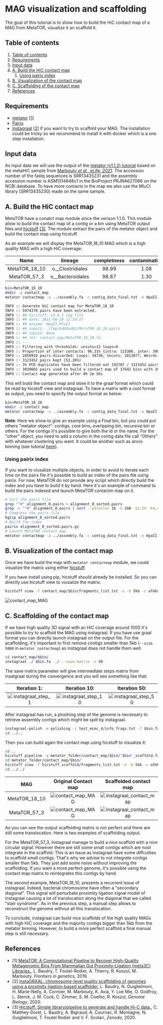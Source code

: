 # MAG visualization and scaffolding

The goal of this tutorial is to show how to build the HiC contact map of a MAG from MetaTOR, visualize it an scaffold it.

## Table of contents

1. [Table of contents](#table-of-contents)
2. [Requirements](#requirements)
3. [Input data](#input-data)
4. [A. Build the HiC contact map](#a-build-the-hic-contact-map)
   1. [Using pairix index](#using-pairix-index)
5. [B. Visualization of the contact map](#b-visualization-of-the-contact-map)
6. [C. Scaffolding of the contact map](#c-scaffolding-of-the-contact-map)
7. [References](#references)

## Requirements

* [metator](https://github.com/koszullab/metator) [[1]](#References)
* [Pairix](https://github.com/4dn-dcic/pairix)
* [Instagraal](https://github.com/koszullab/instaGRAAL) [[2]](#References) if you want to try to scaffold your MAG. The installation could be tricky so we recommend to install it with docker which is a one step installation.

## Input data

As input data we will use the output of the [metator (v1.1.2) tutorial](metator_tutorial.md) based on  the metaHiC sample from [Marbouty *et al.*, eLife, 2021](https://elifesciences.org/articles/60608). The accession number of the fastq sequences is SRR13435231 and the assembly accession number is ASM1314648v1 in the BioProject PRJNA627086 on the NCBI database. To have more contacts in the map we also use the MluCI library (SRR13435230) made on the same sample.

## A. Build the HiC contact map

MetaTOR have a conatct map module since the verison 1.1.0. This module allow to build the contact map of a contig or a bin using MetaTOR output files and [hicstuff](https://github.com/koszullab/metator) [[3]](#References). The module extract the pairs of the metator object and build the contact map using hicstuff.

As an example we will display the MetaTOR_18_10 MAG which is a high quality MAG with a high HiC coverage:

|Name|lineage|completness|contamination|size|contigs|N50|longest_contig|GC|coding_density|taxonomy|HiC_Coverage|
|:-:|:-:|:-:|:-:|:-:|:-:|:-:|:-:|:-:|:-:|:-:|:-:|
|MetaTOR_18_10|o__Clostridiales|98.99|1.08|2971267|339|44097|160347|45.02|86.97|k__Bacteria;p__Firmicutes;c__Clostridia;o__Clostridiales;f__Ruminococcaceae|4.48E+03|
|MetaTOR_57_3|o__Bacteroidales|98.87|1.30|2638544|115|299658|490151|44.82|89.31|k__Bacteria;p__Bacteroidetes;c__Bacteroidia;o__Bacteroidales;f__Porphyromonadaceae_2|3.68E+03|

```sh
bin=MetaTOR_18_10
mkdir -p contact_map
metator contactmap -a ../assembly.fa -c contig_data_final.txt -e HpaII,MluCI -n $bin -p alignment_0.pairs,alignment_1.pairs -DfF -s 5000 -o contact_map/$bin/
```

```sh
INFO :: Generate HiC contact map for MetaTOR_18_10
INFO :: 5974370 pairs have been extracted.
INFO :: ## hicstuff: v3.0.1 log file
INFO :: ## date: 2021-06-29 11:34:27
INFO :: ## enzyme: HpaII,MluCI
INFO :: ## input1: ./tmp/6dd4adb2/MetaTOR_18_10.pairs 
INFO :: ## input2: None
INFO :: ## ref: contact_map/MetaTOR_18_10.fa
INFO :: ---
INFO :: Filtering with thresholds: uncuts=13 loops=9
INFO :: Proportion of inter contacts: 96.31% (intra: 115386, inter: 3008066)
INFO :: 2850918 pairs discarded: Loops: 34736, Uncuts: 2813077, Weirds: 3105
INFO :: 3123452 pairs kept (52.28%)
INFO :: 3% PCR duplicates have been filtered out (92787 / 3123452 pairs) 
INFO :: 3030665 pairs used to build a contact map of 17642 bins with 2886423 nonzero entries.
INFO :: Contact map generated after 0h 2m 56s
```

This will build the contact map and store it to the graal format which could be read by hicstuff view and instagraal. To have a matrix with a cool format as output, you need to specify the output format as below:

```sh
bin=MetaTOR_18_10
mkdir -p contact_map
metator contactmap -a ../assembly.fa -c contig_data_final.txt -e HpaII -n $bin -p alignment_0.pairs,alignment_1.pairs -DfF -s 5000 -o contact_map/$bin/ -m cool
```

**Note**: Here we show to give an example using a Final bin, but you could put others "metator object": contigs, core bins, overlpping bin, recursive bin or others. For the contigs it's possible to give both the id or the name. For the "other" object, you need to add a column in the contig data file call "Others" with whatever clustering you want. It could be another such as anvio binning (see tutorial [here](manual_curation_of_metator_MAGs.md)).

### Using pairix index

If you want to viusalize multiple objects, in order to avoid to iterate each time on the pairs file it's possible to build an index of the pairs file using pairix. For now, MetaTOR do not provide any script which directly build the index and you have to build it by hand. Here it's an example of command to build the pairs indexed and launch MetaTOR contactm map on it.

```sh
# Sort the pairs file
grep "^#" alignment_0.pairs > alignment_0_sorted.pairs
grep -v "^#" alignment_0.pairs | sort --parallel 16 -S 2GB -k2,2V -k4,4V -k3,3n -k5,5n >> alignment_0_sorted.pairs
# Compress the pairs file
bgzip alignment_0_sorted.pairs
# Build the index
pairix alignment_0_sorted.pairs.gz
# Launch MetaTOR contact map
metator contactmap -a ../assembly.fa -c contig_data_final.txt -e HpaII,MluCI -n $bin -p alignment_0_sorted.pairs.gz -DfF -s 5000 -o contact_map/$bin/
```

## B. Visualization of the contact map

Once we have build the map with `metator contactmap` module, we could visualize the matrix using either [hicstuff](https://github.com/koszullab/hicstuff).

If you have install using pip, hicstuff should already be installed. So you can directly use hicstuff view to viusalize the matrix.

```sh
hicstuff view -f contact_map/$bin/fragments_list.txt -n -b 5kb -c afmhot_r -o contact_map/$bin/original_contact_map.png contact_map/$bin/abs_fragments_contacts_weighted.txt
```

![contact_map_MAG](images/contact_map_MAG_18.png)

## C. Scaffolding of the contact map

If we have high quality 3D signal with an HiC coverage around 1000 it's possible to try to scaffold the MAG using instagraal. If you have use graal format you can directly launch instagraal on the output file. For the acaffolding, it's important to first remove contigs smaller than 5kb (`--size 5000` in `metator contactmap`) as instagraal does not handle them well.

```sh
cd contact_map/$bin/
instagraal ./ $bin.fa  ./ --save-matrix -n 50
```

The save matrix parameter will give intermediate steps matrix from insatgraal during the convergence and you will see something like that:

|Iteration 1:|Iteration 10:|Iteration 50:|
|:-:|:-:|:-:|
|![instagraal_step_1](images/instagraal_step_1.png)|![instagraal_step_10](images/instagraal_step_10.png)|![instagraal_step_50](images/instagraal_step_50.png)|

After instagraal has run, a plosihing step of the genome is necessary to retrieve assembly contigs which might be split by instagraal.

```sh
instagraal-polish -m polishing -i test_mcmc_4/info_frags.txt -f $bin.fa  -o "$bin"_scaffold.fa
cd ../.. 
```

Then you can build again the contact map using hicstuff to visualize it:

```sh
cd ..
hicstuff pipeline -g metator_folder/contact_map/$bin/"$bin"_scaffold.fa  -e HpaII,MluCI -DFf -o metator_folder/contact_map/$bin/hicstuff_scaffold -t 16 hic_1_for.fastq.gz,hic_2_for.fastq.gz hic_1_rev.fastq.gz,hic_2_rev.fastq.gz
cd metator_folder/contact_map/$bin/
hicstuff view -f hicstuff_scaffold/fragments_list.txt -n -b 5kb -c afmhot_r -o scaffolded_contact_map.png hicstuff_scaffold/abs_fragments_contacts_weighted.txt
cd ../../
```

|MAG|Original Contact map|Scaffolded contact map|
|:-:|:-:|:-:|
|MetaTOR_18_10|![contact_map_MAG](images/contact_map_MAG_18.png)|![instagraal_contact_map](images/contact_map_instagraal_18.png)|
|MetaTOR_57_3|![contact_map_MAG](images/contact_map_MAG_57.png)|![instagraal_contact_map](images/contact_map_instagraal_57.png)|

As you can see the output scaffolding matrix is not perfect and there are still some translocation. Here is two examples of scaffolding output.

For the MetaTOR_57_3, instagraal manage to build a nice scaffold with a nice circular signal. However there are still some small contigs which are noot integrate in the scaffold. This is an issue as instagraal have some diffculties to scaffold small contigs. That's why we advise to not integrate contigs smaller than 5kb. They just add some noise without improving the scaffolding. If you want a more perfect genome, it's possible using the contact map matrix to reintegrates this contigs by hand.

The second example, MetaTOR_18_10, presents a recurrent issue of instagraal. Indeed, bacterial chromosome have often a "secondary diagonal". This signal will perturbate proximity ligation signal model of instagraal causing a lot of translocation along the diagonal that we called "stair syndrome". As in the previous step, a manual step allows to reconstruct the genome without all this translocation.

To conclude, instagraal can build nice scaffolds of the high quality MAGs with high HiC coverage and the majority contigs bigger than 5kb from the metator binning. However, to build a more perfect scaffold a final manual step is still necessary.

## References

* [1] [MetaTOR: A Computational Pipeline to Recover High-Quality Metagenomic Bins From Mammalian Gut Proximity-Ligation (meta3C) Libraries.](https://www.frontiersin.org/articles/10.3389/fgene.2019.00753/full), L. Baudry, T. Foutel-Rodier, A. Thierry, R. Koszul, M. Marbouty. *Frontiers in genetics*, 2019.
* [2] [instaGRAAL: chromosome-level quality scaffolding of genomes using a proximity ligation-based scaffolder](https://genomebiology.biomedcentral.com/articles/10.1186/s13059-020-02041-z), L. Baudry, N. Guiglielmoni, H. Marie-Nelly, A. Cormier, M. Marbouty, K. Avia, Y. Loe Mie, O. Godfroy, L. Sterck, J. M. Cock, C. Zimmer, S. M. Coelho, R. Koszul, *Genome Biology*, 2020.
* [3] [Hicstuff: Simple library/pipeline to generate and handle Hi-C data.](http://doi.org/10.5281/zenodo.2620608), C. Matthey-Doret, L. Baudry, A. Bignaud, A. Cournac, R. Montagne, N. Guiglielmoni, T. Foutel Rodier and V. F. Scolari, *Zenodo*, 2020.
